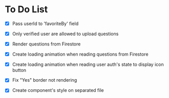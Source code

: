 # To Do List

- [x] Pass userId to 'favoriteBy' field

- [x] Only verified user are allowed to upload questions

- [x] Render questions from Firestore
- [x] Create loading animation when reading questions from Firestore

- [x] Create loading animation when reading user auth's state to display icon button
- [x] Fix "Yes" border not rendering

- [x] Create component's style on separated file
